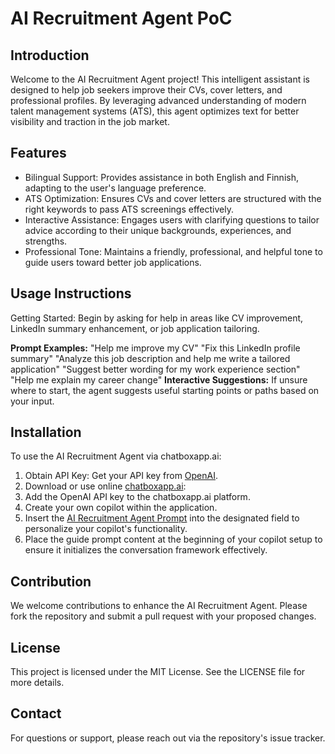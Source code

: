 # AI Recruitment Agent PoC

## Introduction

Welcome to the AI Recruitment Agent project! This intelligent assistant is designed to help job seekers improve their CVs, cover letters, and professional profiles. By leveraging advanced understanding of modern talent management systems (ATS), this agent optimizes text for better visibility and traction in the job market.

## Features

- Bilingual Support: Provides assistance in both English and Finnish, adapting to the user's language preference.
- ATS Optimization: Ensures CVs and cover letters are structured with the right keywords to pass ATS screenings effectively.
- Interactive Assistance: Engages users with clarifying questions to tailor advice according to their unique backgrounds, experiences, and strengths.
- Professional Tone: Maintains a friendly, professional, and helpful tone to guide users toward better job applications.

## Usage Instructions

Getting Started: Begin by asking for help in areas like CV improvement, LinkedIn summary enhancement, or job application tailoring.

**Prompt Examples:**
"Help me improve my CV"
"Fix this LinkedIn profile summary"
"Analyze this job description and help me write a tailored application"
"Suggest better wording for my work experience section"
"Help me explain my career change"
**Interactive Suggestions:** If unsure where to start, the agent suggests useful starting points or paths based on your input.

## Installation

To use the AI Recruitment Agent via chatboxapp.ai:

1. Obtain API Key: Get your API key from [OpenAI](https://platform.openai.com/).
2. Download or use online [chatboxapp.ai](https://chatboxapp.ai/):
3. Add the OpenAI API key to the chatboxapp.ai platform.
4. Create your own copilot within the application.
5. Insert the [AI Recruitment Agent Prompt](./AI_Recruitment_Agent_Prompt.txt) into the designated field to personalize your copilot's functionality.
6. Place the guide prompt content at the beginning of your copilot setup to ensure it initializes the conversation framework effectively.

## Contribution

We welcome contributions to enhance the AI Recruitment Agent. Please fork the repository and submit a pull request with your proposed changes.


## License

This project is licensed under the MIT License. See the LICENSE file for more details.


## Contact

For questions or support, please reach out via the repository's issue tracker.
